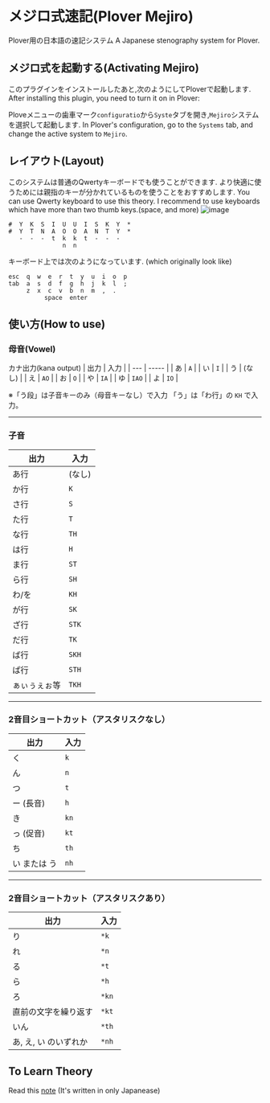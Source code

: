 # メジロ式速記(Plover Mejiro)

Plover用の日本語の速記システム
A Japanese stenography system for Plover.

## メジロ式を起動する(Activating Mejiro)

このプラグインをインストールしたあと,次のようにしてPloverで起動します.
After installing this plugin, you need to turn it on in Plover:

 Ploveメニューの歯車マーク``configuratio``から``Syste``タブを開き,``Mejiro``システムを選択して起動します.
 In Plover's configuration, go to the ``Systems`` tab, and change the active system to ``Mejiro``.

## レイアウト(Layout)
このシステムは普通のQwertyキーボードでも使うことができます.
   より快適に使うためには親指のキーが分かれているものを使うことをおすすめします.
You can use Qwerty keyboard to use this theory.
   I recommend to use keyboards which have more than two thumb keys.(space, and more)
![image](https://github.com/user-attachments/assets/8f78564c-b86d-4b81-91cd-e9d8f7063da9)
```
#  Y  K  S  I  U  U  I  S  K  Y  *
#  Y  T  N  A  O  O  A  N  T  Y  *
   -  -  -  t  k  k  t  -  -  -
               n  n             
```
キーボード上では次のようになっています.
(which originally look like)
```
esc  q  w  e  r  t  y  u  i  o  p 
tab  a  s  d  f  g  h  j  k  l  ;
     z  x  c  v  b  n  m  ,  .  
          space  enter   
```
## 使い方(How to use)

### 母音(Vowel)

カナ出力(kana output)
| 出力  | 入力    |
| --- | ----- |
| あ   | `A`   |
| い   | `I`   |
| う   | (なし)  |
| え   | `AO`  |
| お   | `O`   |
| や   | `IA`  |
| ゆ   | `IAO` |
| よ   | `IO`  |

※「う段」は子音キーのみ（母音キーなし）で入力
「う」は「わ行」の `KH` で入力。

---

### 子音

| 出力     | 入力    |
| ------ | ----- |
| あ行     | (なし)  |
| か行     | `K`   |
| さ行     | `S`   |
| た行     | `T`   |
| な行     | `TH`  |
| は行     | `H`   |
| ま行     | `ST`  |
| ら行     | `SH`  |
| わ/を    | `KH`  |
| が行     | `SK`  |
| ざ行     | `STK` |
| だ行     | `TK`  |
| ば行     | `SKH` |
| ぱ行     | `STH` |
| ぁぃぅぇぉ等 | `TKH` |

---

### 2音目ショートカット（アスタリスクなし）

| 出力      | 入力   |
| ------- | ---- |
| く       | `k`  |
| ん       | `n`  |
| つ       | `t`  |
| ー (長音)  | `h`  |
| き       | `kn` |
| っ (促音)  | `kt` |
| ち       | `th` |
| い または う | `nh` |

---

### 2音目ショートカット（アスタリスクあり）

| 出力            | 入力    |
| ------------- | ----- |
| り             | `*k`  |
| れ             | `*n`  |
| る             | `*t`  |
| ら             | `*h`  |
| ろ             | `*kn` |
| 直前の文字を繰り返す    | `*kt` |
| いん            | `*th` |
| あ, え, い のいずれか | `*nh` |
## To Learn Theory

Read this [note](https://note.com/jeebis_keyboard/n/ndb99792d80e9)
(It's written in only Japanease)
